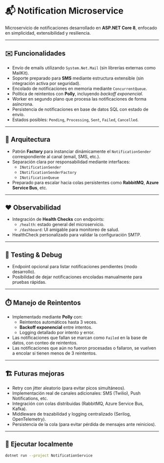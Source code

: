 # 📬 Notification Microservice

Microservicio de notificaciones desarrollado en **ASP.NET Core 8**, enfocado en simplicidad, extensibilidad y resiliencia.

---

## ✉️ Funcionalidades

- Envío de emails utilizando `System.Net.Mail` (sin librerías externas como MailKit).
- Soporte preparado para **SMS** mediante estructura extensible (sin integración activa por seguridad).
- Encolado de notificaciones en memoria mediante `ConcurrentQueue`.
- Política de reintentos con **Polly**, incluyendo *backoff exponencial*.
- Worker en segundo plano que procesa las notificaciones de forma asíncrona.
- Persistencia de notificaciones en base de datos SQL con estado de envío.
- Estados posibles: `Pending`, `Processing`, `Sent`, `Failed`, `Cancelled`.

---

## 🧰 Arquitectura

- Patrón **Factory** para instanciar dinámicamente el `NotificationSender` correspondiente al canal (email, SMS, etc.).
- Separación clara por responsabilidad mediante interfaces:
  - `INotificationSender`
  - `INotificationSenderFactory`
  - `INotificationQueue`
- Preparado para escalar hacia colas persistentes como **RabbitMQ**, **Azure Service Bus**, etc.

---

## ❤️ Observabilidad

- Integración de **Health Checks** con endpoints:
  - `/health`: estado general del microservicio.
  - `/dashboard`: UI amigable para monitoreo de salud.
- HealthCheck personalizado para validar la configuración SMTP.

---

## 🔧 Testing & Debug

- Endpoint opcional para listar notificaciones pendientes (modo desarrollo).
- Posibilidad de dejar notificaciones encoladas manualmente para pruebas rápidas.

---

## ⏱️ Manejo de Reintentos

- Implementado mediante **Polly** con:
  - Reintentos automáticos hasta 3 veces.
  - **Backoff exponencial** entre intentos.
  - Logging detallado por intento y error.
- Las notificaciones que fallan se marcan como `Failed` en la base de datos, con conteo de reintentos.
- Las notificaciones que aún no fueron procesadas o fallaron, se vuelven a encolar si tienen menos de 3 reintentos.

---

## 🏗️ Futuras mejoras

- Retry con jitter aleatorio (para evitar picos simultáneos).
- Implementación real de canales adicionales: SMS (Twilio), Push Notifications, etc.
- Integración con colas distribuidas (RabbitMQ, Azure Service Bus, Kafka).
- Middleware de trazabilidad y logging centralizado (Serilog, OpenTelemetry).
- Persistencia de la cola (para evitar pérdida de mensajes ante reinicios).

---

## 🚀 Ejecutar localmente

```bash
dotnet run --project NotificationService
